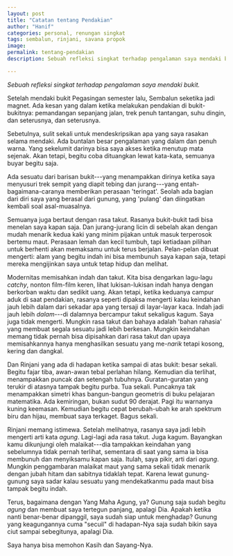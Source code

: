 ```yaml
---
layout: post
title: "Catatan tentang Pendakian"
author: "Hanif" 
categories: personal, renungan singkat
tags: sembalun, rinjani, savana propok
image: 
permalink: tentang-pendakian
description: Sebuah refleksi singkat terhadap pengalaman saya mendaki bukit.

---
```


*Sebuah refleksi singkat terhadap pengalaman saya mendaki bukit.*<!--more-->

Setelah mendaki bukit Pegasingan semester lalu, Sembalun seketika jadi magnet. Ada kesan yang dalam ketika melakukan pendakian di bukit-bukitnya: pemandangan sepanjang jalan, trek penuh tantangan, suhu dingin, dan seterusnya, dan seterusnya.

Sebetulnya, sulit sekali untuk mendeskripsikan apa yang saya rasakan selama mendaki. Ada buntalan besar pengalaman yang dalam dan penuh warna. Yang sekelumit darinya bisa saya akses ketika menutup mata sejenak. Akan tetapi, begitu coba dituangkan lewat kata-kata, semuanya buyar begitu saja. 

Ada sesuatu dari barisan bukit---yang menampakkan dirinya ketika saya menyusuri trek sempit yang diapit tebing dan jurang---yang entah-bagaimana-caranya memberikan perasaan 'teringat'. Seolah ada bagian dari diri saya yang berasal dari gunung, yang 'pulang' dan diingatkan kembali soal asal-muasalnya.

Semuanya juga bertaut dengan rasa takut. Rasanya bukit-bukit tadi bisa menelan saya kapan saja. Dan jurang-jurang licin di sebelah akan dengan mudah menarik kedua kaki yang minim pijakan untuk masuk terperosok bertemu maut. Perasaan lemah dan kecil tumbuh, tapi ketiadaan pilihan untuk berhenti akan memaksamu untuk terus berjalan. Pelan-pelan dibuat mengerti: alam yang begitu indah ini bisa membunuh saya kapan saja, tetapi mereka mengijinkan saya untuk tetap hidup dan melihat. 

Modernitas memisahkan indah dan takut. Kita bisa dengarkan lagu-lagu *catchy*, nonton film-film keren, lihat lukisan-lukisan indah hanya dengan berkorban waktu dan sedikit uang. Akan tetapi, ketika keduanya campur aduk di saat pendakian, rasanya seperti dipaksa mengerti kalau keindahan jauh lebih dalam dari sekadar apa yang tersaji di layar-layar kaca. Indah jadi jauh lebih *dalam*---di dalamnya bercampur takut sekaligus kagum. Saya juga tidak mengerti. Mungkin rasa takut dan bahaya adalah 'bahan rahasia' yang membuat segala sesuatu jadi lebih berkesan. Mungkin keindahan memang tidak pernah bisa dipisahkan dari rasa takut dan upaya memisahkannya hanya menghasilkan sesuatu yang me-*narik* tetapi kosong, kering dan dangkal.

Dan Rinjani yang ada di hadapan ketika sampai di atas bukit: besar sekali. Begitu fajar tiba, awan-awan tebal perlahan hilang. Kemudian dia terlihat, menampakkan puncak dan setengah tubuhnya. Guratan-guratan yang terukir di atasnya tampak begitu purba. Tua sekali. Puncaknya tak menampakkan simetri khas bangun-bangun geometris di buku pelajaran matematika. Ada kemiringan, bukan sudut 90 derajat. Pagi itu warnanya kuning keemasan. Kemudian begitu cepat berubah-ubah ke arah spektrum biru dan hijau, membuat saya terkaget. Bagus sekali. 

Rinjani memang istimewa. Setelah melihatnya, rasanya saya jadi lebih mengerti arti kata *agung*. Lagi-lagi ada rasa takut. Juga kagum. Bayangkan kamu dikunjungi oleh malaikat---dia tampakkan keindahan yang sebelumnya tidak pernah terlihat, sementara di saat yang sama ia bisa membunuh dan menyiksamu kapan saja. Itulah, saya pikir, arti dari *agung*. Mungkin penggambaran malaikat maut yang sama sekali tidak menarik dengan jubah hitam dan sabitnya tidaklah tepat. Karena lewat gunung-gunung saya sadar kalau sesuatu yang mendekatkanmu pada maut bisa tampak begitu indah. 

Terus, bagaimana dengan Yang Maha Agung, ya? Gunung saja sudah begitu *agung* dan membuat saya tertegun panjang, apalagi Dia. Apakah ketika nanti benar-benar dipanggil, saya sudah siap untuk menghadap? Gunung yang keagungannya cuma "secuil" di hadapan-Nya saja sudah bikin saya ciut sampai sebegitunya, apalagi Dia. 

Saya hanya bisa memohon Kasih dan Sayang-Nya.